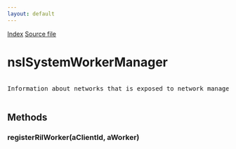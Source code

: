 ```yaml
---
layout: default
---
```

<div id='links'><a href="../index.html">Index</a>
<a href="http://dxr.mozilla.org/mozilla-central/source/dom/system/gonk/nsISystemWorkerManager.idl">Source file</a>
</div>

# nsISystemWorkerManager #
<pre>  
Information about networks that is exposed to network manager API consumers.  
  
</pre>
## Methods ##

### registerRilWorker(aClientId, aWorker) ###
